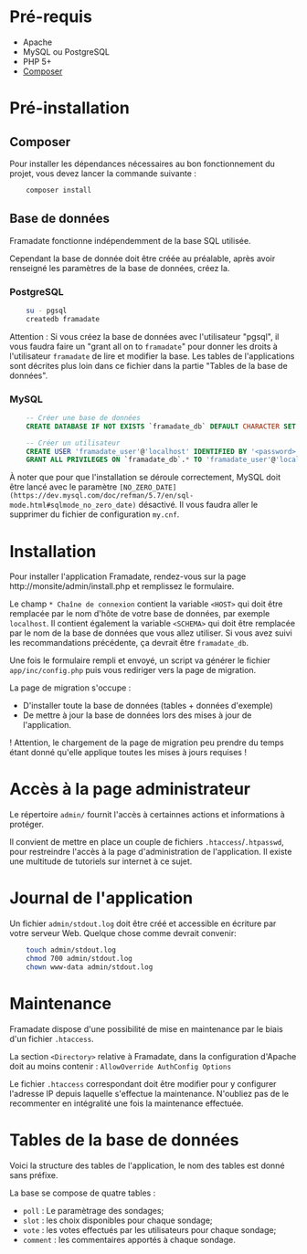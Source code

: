 # Pré-requis
- Apache
- MySQL ou PostgreSQL
- PHP 5+
- [Composer](https://getcomposer.org/)

# Pré-installation

## Composer

Pour installer les dépendances nécessaires au bon fonctionnement du projet, vous devez lancer la commande suivante :

```sh
    composer install
```

## Base de données

Framadate fonctionne indépendemment de la base SQL utilisée.

Cependant la base de donnée doit être créée au préalable,
après avoir renseigné les paramètres de la base de données, créez la.

### PostgreSQL

```bash
    su - pgsql
    createdb framadate
```

Attention : Si vous créez la base de données avec l'utilisateur "pgsql",
il vous faudra faire un "grant all on <chaque table> to `framadate`" pour donner les droits à l'utilisateur `framadate` de lire et modifier la base.
Les tables de l'applications sont décrites plus loin dans ce fichier dans la partie "Tables de la base de données".

### MySQL

```sql
    -- Créer une base de données
    CREATE DATABASE IF NOT EXISTS `framadate_db` DEFAULT CHARACTER SET utf8 COLLATE utf8_unicode_ci;

    -- Créer un utilisateur
    CREATE USER 'framadate_user'@'localhost' IDENTIFIED BY '<password>';
    GRANT ALL PRIVILEGES ON `framadate_db`.* TO 'framadate_user'@'localhost';
```

À noter que pour que l'installation se déroule correctement, MySQL doit être lancé avec le paramètre `[NO_ZERO_DATE](https://dev.mysql.com/doc/refman/5.7/en/sql-mode.html#sqlmode_no_zero_date)` désactivé. Il vous faudra aller le supprimer du fichier de configuration `my.cnf`.

# Installation

Pour installer l'application Framadate, rendez-vous sur la page http://monsite/admin/install.php et remplissez le formulaire.

Le champ `* Chaîne de connexion` contient la variable `<HOST>` qui doit être remplacée par le nom d'hôte de votre base de données, par exemple `localhost`. Il contient également la variable `<SCHEMA>` qui doit être remplacée par le nom de la base de données que vous allez utiliser. Si vous avez suivi les recommandations précédente, ça devrait être `framadate_db`.

Une fois le formulaire rempli et envoyé, un script va générer le fichier `app/inc/config.php` puis vous rediriger vers la page de migration.

La page de migration s'occupe :
- D'installer toute la base de données (tables + données d'exemple)
- De mettre à jour la base de données lors des mises à jour de l'application.

! Attention, le chargement de la page de migration peu prendre du temps étant donné qu'elle applique toutes les mises à jours requises !

# Accès à la page administrateur

Le répertoire `admin/` fournit l'accès à certainnes actions et informations à protéger.

Il convient de mettre en place un couple de fichiers `.htaccess`/`.htpasswd`, pour restreindre l'accès à la page d'administration de l'application.
Il existe une multitude de tutoriels sur internet à ce sujet.

# Journal de l'application

Un fichier `admin/stdout.log` doit être créé et accessible en écriture
par votre serveur Web. Quelque chose comme devrait convenir:

```bash
    touch admin/stdout.log
    chmod 700 admin/stdout.log
    chown www-data admin/stdout.log
```

# Maintenance

Framadate dispose d'une possibilité de mise en maintenance par le biais d'un fichier `.htaccess`.

La section `<Directory>` relative à Framadate, dans la configuration d'Apache doit au moins contenir :
`AllowOverride AuthConfig Options`

Le fichier `.htaccess` correspondant doit être modifier pour y configurer
l'adresse IP depuis laquelle s'effectue la maintenance.
N'oubliez pas de le recommenter en intégralité une fois la maintenance effectuée.

# Tables de la base de données

Voici la structure des tables de l'application, le nom des tables est donné sans préfixe.

La base se compose de quatre tables :

- `poll` : Le paramètrage des sondages;
- `slot` : les choix disponibles pour chaque sondage;
- `vote` : les votes effectués par les utilisateurs pour chaque sondage;
- `comment` : les commentaires apportés à chaque sondage.